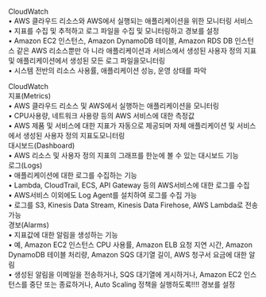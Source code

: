 CloudWatch  
• AWS 클라우드 리소스와 AWS에서 실행되는 애플리케이션을 위한 모니터링 서비스  
• 지표를 수집 및 추적하고 로그 파일을 수집 및 모니터링하고 경보를 설정  
• Amazon EC2 인스턴스, Amazon DynamoDB 테이블, Amazon RDS DB 인스턴스 같은 AWS 리소스뿐만 아
니라 애플리케이션과 서비스에서 생성된 사용자 정의 지표 및 애플리케이션에서 생성된 모든 로그 파일을모니터링  
• 시스템 전반의 리소스 사용률, 애플리케이션 성능, 운영 상태를 파악  

CloudWatch  
지표(Metrics)  
• AWS 클라우드 리소스 및 AWS에서 실행하는 애플리케이션을 모니터링  
• CPU사용량, 네트워크 사용량 등의 AWS 서비스에 대한 측정값  
• AWS 제품 및 서비스에 대한 지표가 자동으로 제공되며 자체 애플리케이션 및 서비스에서 생성된 사용자 정의 지표도모니터링  
대시보드(Dashboard)  
• AWS 리소스 및 사용자 정의 지표의 그래프를 한눈에 볼 수 있는 대시보드 기능  
로그(Logs)  
• 애플리케이션에 대한 로그를 수집하는 기능  
• Lambda, CloudTrail, ECS, API Gateway 등의 AWS서비스에 대한 로그를 수집  
• AWS서비스 이외에도 Log Agent를 설치하여 로그를 수집 가능  
• 로그를 S3, Kinesis Data Stream, Kinesis Data Firehose, AWS Lambda로 전송 가능  
경보(Alarms)  
• 지표값에 대한 알림을 생성하는 기능  
• 예, Amazon EC2 인스턴스 CPU 사용률, Amazon ELB 요청 지연 시간, Amazon DynamoDB 테이블 처리량, Amazon SQS 대기열 길이, AWS 청구서 요금에 대한 알림  
• 생성된 알림을 이메일을 전송하거나, SQS 대기열에 게시하거나, Amazon EC2 인스턴스를 중단 또는 종료하거나, Auto Scaling 정책을 실행하도록!!!! 경보를 설정  

